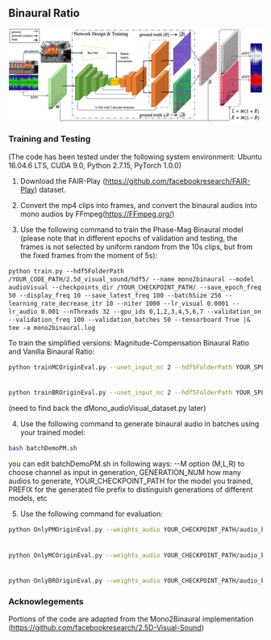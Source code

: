 ## Binaural Ratio
<img src='f3network.jpg' align="center"> 

<br/>



### Training and Testing
(The code has been tested under the following system environment: Ubuntu 16.04.6 LTS, CUDA 9.0, Python 2.7.15, PyTorch 1.0.0)
1. Download the FAIR-Play (https://github.com/facebookresearch/FAIR-Play) dataset. 

2. Convert the mp4 clips into frames, and convert the binaural audios into mono audios by FFmpeg(https://FFmpeg.org/)

3. Use the following command to train the Phase-Mag Binaural model (please note that in different epochs of validation and testing, the frames is not selected by uniform random from the 10s clips, but from the fixed frames from the moment of 5s):
```
python train.py --hdf5FolderPath /YOUR_CODE_PATH/2.5d_visual_sound/hdf5/ --name mono2binaural --model audioVisual --checkpoints_dir /YOUR_CHECKPOINT_PATH/ --save_epoch_freq 50 --display_freq 10 --save_latest_freq 100 --batchSize 256 --learning_rate_decrease_itr 10 --niter 1000 --lr_visual 0.0001 --lr_audio 0.001 --nThreads 32 --gpu_ids 0,1,2,3,4,5,6,7 --validation_on --validation_freq 100 --validation_batches 50 --tensorboard True |& tee -a mono2binaural.log
```
To train the simplified versions: Magnitude-Compensation Binaural Ratio and Vanilla Binaural Ratio: 

```bash
python trainMCOriginEval.py --unet_input_nc 2 --hdf5FolderPath YOUR_SPLIT_PATH/split1 --name MagCpstBR --model audioVisualMonoRatio --checkpoints_dir YOUR_CHECKPOINT_PATH --save_epoch_freq 50 --display_freq 1 --save_latest_freq 100 --batchSize 32 --learning_rate_decrease_itr 10 --niter 1000 --lr_visual 0.0001 --lr_audio 0.001 --nThreads 32 --gpu_ids 2,3 --validation_on --validation_batches 50 --validation_freq 50  |& tee -a MagCpstBR.log


python trainBROriginEval.py --unet_input_nc 2 --hdf5FolderPath YOUR_SPLIT_PATH/split1 --name VanillaBR --model audioVisualMonoRatio --checkpoints_dir YOUR_CHECKPOINT_PATH --save_epoch_freq 50 --display_freq 1 --save_latest_freq 100 --batchSize 32 --learning_rate_decrease_itr 10 --niter 1000 --lr_visual 0.0001 --lr_audio 0.001 --nThreads 32 --gpu_ids 0,1 --validation_on --validation_batches 50 --validation_freq 2 --validation_freq 50  |& tee -a VanillaBR.log
```
(need to find back the dMono_audioVisual_dataset.py later)
 

4. Use the following command to generate binaural audio in batches using your trained model:
```bash
bash batchDemoPM.sh
```
you can edit batchDemoPM.sh in following ways:
--M option (M,L,R) to choose channel as input in generation,
GENERATION_NUM how many audios to generate,
YOUR_CHECKPOINT_PATH for the model you trained,
PREFIX for the generated file prefix to distinguish generations of different models,
etc



5. Use the following command for evaluation:
```bash
python OnlyPMOriginEval.py --weights_audio YOUR_CHECKPOINT_PATH/audio_best.pth --weights_visual YOUR_CHECKPOINT_PATH/visual_best.pth --unet_input_nc 2 --hdf5FolderPath YOUR_SPLIT_PATH/split1 --name PhaseMagBR --model audioVisualMonoRatio --validation_on --validation_freq 50 --validation_batches 50 


python OnlyMCOriginEval.py --weights_audio YOUR_CHECKPOINT_PATH/audio_best.pth --weights_visual YOUR_CHECKPOINT_PATH/visual_best.pth --unet_input_nc 2 --hdf5FolderPath YOUR_SPLIT_PATH/split1 --name MagCpstBR --model audioVisualMonoRatio --validation_on --validation_freq 50 --validation_batches 50 


python OnlyBROriginEval.py --weights_audio YOUR_CHECKPOINT_PATH/audio_best.pth --weights_visual YOUR_CHECKPOINT_PATH/visual_best.pth --unet_input_nc 2 --hdf5FolderPath YOUR_SPLIT_PATH/split1 --name VanillaBR --model audioVisualMonoRatio --validation_on --validation_freq 50 --validation_batches 50 
```

### Acknowlegements
Portions of the code are adapted from the Mono2Binaural implementation (https://github.com/facebookresearch/2.5D-Visual-Sound) 



